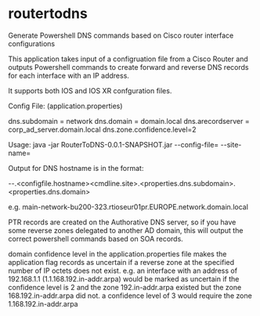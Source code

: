 # routertodns
Generate Powershell DNS commands based on Cisco router interface configurations


This application takes input of a configruation file from a Cisco Router and outputs Powershell commands 
to create forward and reverse DNS records for each interface with an IP address.

It supports both IOS and IOS XR confguration files.

Config File: (application.properties)

dns.subdomain = network
dns.domain = domain.local
dns.arecordserver = corp_ad_server.domain.local
dns.zone.confidence.level=2

Usage:
java -jar RouterToDNS-0.0.1-SNAPSHOT.jar --config-file=<config filename> --site-name=<site>

Output for DNS hostname is in the format:

<vrf>-<interface>-<subinterface>.<configfile.hostname><cmdline.site>.<properties.dns.subdomain>.<properties.dns.domain>

e.g.
main-network-bu200-323.rtioseur01pr.EUROPE.network.domain.local

PTR records are created on the Authorative DNS server, so if you have some reverse zones delegated
to another AD domain, this will output the correct powershell commands based on SOA records.

domain confidence level in the application.properties file makes the application flag records as uncertain
if a reverse zone at the specified number of IP octets does not exist.
e.g. 
an interface with an address of 192.168.1.1 (1.1.168.192.in-addr.arpa)
would be marked as uncertain if the confidence level is 2 and the zone 192.in-addr.arpa existed but the zone 168.192.in-addr.arpa did not.
a confidence level of 3 would require the zone 1.168.192.in-addr.arpa